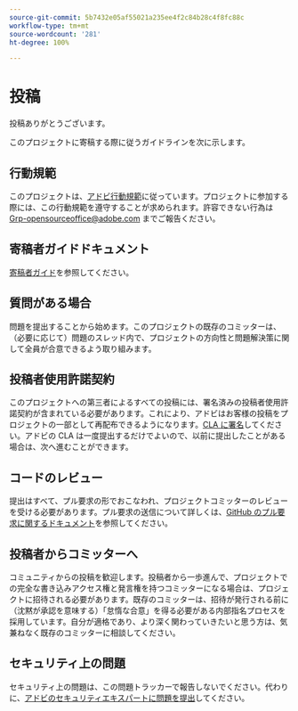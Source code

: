 ```yaml
---
source-git-commit: 5b7432e05af55021a235ee4f2c84b28c4f8fc88c
workflow-type: tm+mt
source-wordcount: '281'
ht-degree: 100%

---
```

# 投稿

投稿ありがとうございます。

このプロジェクトに寄稿する際に従うガイドラインを次に示します。

## 行動規範

このプロジェクトは、[アドビ行動規範](code-of-conduct.md)に従っています。プロジェクトに参加する際には、この行動規範を遵守することが求められます。許容できない行為は [Grp-opensourceoffice@adobe.com](mailto:Grp-opensourceoffice@adobe.com) までご報告ください。

## 寄稿者ガイドドキュメント

[寄稿者ガイド](https://experienceleague.adobe.com/docs/contributor/contributor-guide/introduction.html?lang=ja)を参照してください。

## 質問がある場合

問題を提出することから始めます。このプロジェクトの既存のコミッターは、（必要に応じて）問題のスレッド内で、プロジェクトの方向性と問題解決策に関して全員が合意できるよう取り組みます。

## 投稿者使用許諾契約

このプロジェクトへの第三者によるすべての投稿には、署名済みの投稿者使用許諾契約が含まれている必要があります。これにより、アドビはお客様の投稿をプロジェクトの一部として再配布できるようになります。[CLA に署名](http://opensource.adobe.com/cla.html)してください。アドビの CLA は一度提出するだけでよいので、以前に提出したことがある場合は、次へ進むことができます。

## コードのレビュー

提出はすべて、プル要求の形でおこなわれ、プロジェクトコミッターのレビューを受ける必要があります。プル要求の送信について詳しくは、[GitHub のプル要求に関するドキュメント](https://help.github.com/articles/about-pull-requests/)を参照してください。

<!--
Lastly, please follow the [pull request template](PULL_REQUEST_TEMPLATE.md) when
submitting a pull request!
-->

## 投稿者からコミッターへ

コミュニティからの投稿を歓迎します。投稿者から一歩進んで、プロジェクトでの完全な書き込みアクセス権と発言権を持つコミッターになる場合は、プロジェクトに招待される必要があります。既存のコミッターは、招待が発行される前に（沈黙が承認を意味する）「怠惰な合意」を得る必要がある内部指名プロセスを採用しています。自分が適格であり、より深く関わっていきたいと思う方は、気兼ねなく既存のコミッターに相談してください。

## セキュリティ上の問題

セキュリティ上の問題は、この問題トラッカーで報告しないでください。代わりに、[アドビのセキュリティエキスパートに問題を提出](https://helpx.adobe.com/jp/security/alertus.html)してください。
